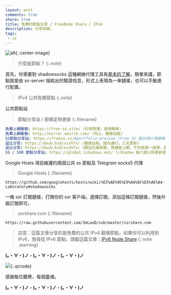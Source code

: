 ```yaml
---
layout: post
comments: true
share: true
title: 免費的節點分享 / FreeNode Share / IPv4
description: 分享快樂。
tags:
 - ss
---
```


![alt](http://telegra.ph/file/926d3c4d491a1feb577f4.jpg){:.center-image}

> 什麼是節點？
{:.note}

首先，你需要對 shadowsocks 這種網絡代理工具有[基本的了解](https://vc2tea.com/whats-shadowsocks/)，簡單來講，節點就是由 ss-server 端給出的驗證信息，形式上表現為一串鏈接，也可以手動進行配置。

> IPv4 公共免費節點
{:.note}

公共節點站

> 節點分享站 / 密碼定時更新
{:.filename}
```yml
免費上網賬號: https://free-ss.site/ (科學管理，使用簡單)
免費上網賬號: http://mirror.weirch.com/ (同上，鏡像站點)
SS節點分享站: https://freess.cx/#portfolio-preview (Free SS 每24個小時更新密碼)
逗比分享: https://doub.bid/sszhfx/ (鏡像站點，國內通行，三天更新)
逗比分享: https://doub.bid/sszhfx/ (網站已被屏蔽，需機智上網，不作為第一選擇，備用)
SS / SSR 節點分享站: https://global.ishadowx.net/ (iShadow 每六個小時更新密碼，速度快)
```

Google Hosts 項目維護的兩個公共 ss 節點及 Telegram socks5 代理

> Google Hosts
{:.filename}
```
https://github.com/googlehosts/hosts/wiki/%E5%AE%9E%E9%AA%8C%E5%AE%A4-Laboratory#shadowsocks
```

一條 ssr 訂閱鏈接，打開你的 ssr 客戶端，選擇訂閱，添加這條訂閱鏈接，然後升級訂閱即可。

> ssrshare.com
{:.filename}
```
https://raw.githubusercontent.com/ImLaoD/sub/master/ssrshare.com
```

> 註意：這篇文章分享的是免費的公共 IPv4 翻墻節點，如果你可以利用到 IPv6，想尋找 IPv6 節點，請戳這篇文章：[IPv6 Node Share](http://test007.gq/IPV6-node)
{:.note .warning}

**(。・∀・)ノ - (。・∀・)ノ - (。・∀・)ノ**

![](http://telegra.ph/file/266899c5402c9ebb14269.png){:.qrcode}

感謝每位聽衆，每個靈魂。

**(。・∀・)ノ - (。・∀・)ノ - (。・∀・)ノ**